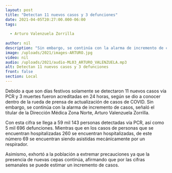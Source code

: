 ```yaml
---
layout: post
title: "Detectan 11 nuevos casos y 3 defunciones"
date: 2021-04-05T20:27:00.000-06:00
tags:
  
  - Arturo Valenzuela Zorrilla
  
author: nil
description: "Sin embargo, se continúa con la alarma de incremento de casos."
image: /uploads/2021/images-ARTURO.jpg
video: nil
audio: /uploads/2021/audio-ML03_ARTURO_VALENZUELA.mp3
alt: Detectan 11 nuevos casos y 3 defunciones
front: false
section: Local
---
```


Debido a que son días festivos solamente se detectaron 11 nuevos casos vía PCR y 3 muertes fueron acreditadas en 24 horas, según se dio a conocer dentro de la rueda de prensa de actualización de casos de COVID. Sin embargo, se continúa con la alarma de incremento de casos, señaló el titular de la Dirección Médica Zona Norte, Arturo Valenzuela Zorrilla.

Con esta cifra se llega a 59 mil 143 personas detectadas vía PCR, así como 5 mil 696 defunciones. Mientras que en los casos de personas que se encuentran hospitalizadas 260 se encuentran hospitalizadas, de este número 69 se encuentran siendo asistidas mecánicamente por un respirador.

Asimismo, exhortó a la población a extremar precauciones ya que la presencia de nuevas cepas continúa, afirmando que por las cifras semanales se puede estimar un incremento de casos. 
